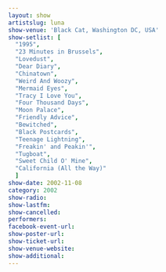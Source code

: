 ```yaml
---
layout: show
artistslug: luna
show-venue: 'Black Cat, Washington DC, USA'
show-setlist: [
  "1995",
  "23 Minutes in Brussels",
  "Lovedust",
  "Dear Diary",
  "Chinatown",
  "Weird And Woozy",
  "Mermaid Eyes",
  "Tracy I Love You",
  "Four Thousand Days",
  "Moon Palace",
  "Friendly Advice",
  "Bewitched",
  "Black Postcards",
  "Teenage Lightning",
  "Freakin' and Peakin'",
  "Tugboat",
  "Sweet Child O' Mine",
  "California (All the Way)"
  ]
show-date: 2002-11-08
category: 2002
show-radio: 
show-lastfm: 
show-cancelled: 
performers: 
facebook-event-url: 
show-poster-url: 
show-ticket-url: 
show-venue-website: 
show-additional: 
---
```


